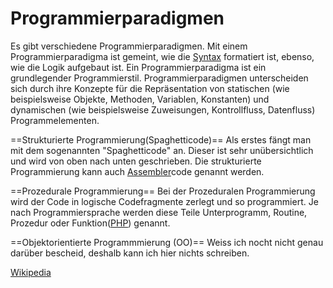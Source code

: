 # Programmierparadigmen
Es gibt verschiedene Programmierparadigmen. Mit einem Programmierparadigma ist gemeint, wie die [Syntax](/de/wiki/syntax) formatiert ist, ebenso, wie die Logik aufgebaut ist.
Ein Programmierparadigma ist ein grundlegender Programmierstil. Programmierparadigmen unterscheiden sich durch ihre Konzepte für die Repräsentation von statischen (wie beispielsweise Objekte, Methoden, Variablen, Konstanten) und dynamischen (wie beispielsweise Zuweisungen, Kontrollfluss, Datenfluss) Programmelementen.





==Strukturierte Programmierung(Spaghetticode)==
Als erstes fängt man mit dem sogenannten "Spaghetticode" an. Dieser ist sehr unübersichtlich und wird von oben nach unten geschrieben. Die strukturierte Programmierung kann auch [Assembler](/de/wiki/assembler)code genannt werden.





==Prozedurale Programmierung==
Bei der Prozeduralen Programmierung wird der Code in logische Codefragmente zerlegt und so programmiert. Je nach Programmiersprache werden diese Teile Unterprogramm, Routine, Prozedur oder Funktion([PHP](/de/wiki/programmiersprachen/php)) genannt.



==Objektorientierte Programmmierung (OO)==
Weiss ich nocht nicht genau darüber bescheid, deshalb kann ich hier nichts schreiben.









[Wikipedia](https://de.wikipedia.org/wiki/Programmierparadigma)

